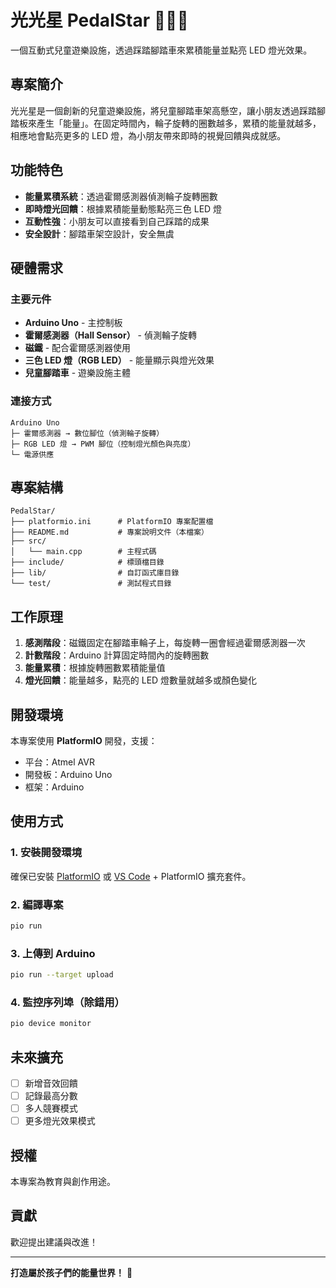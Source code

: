 # 光光星 PedalStar 🚴‍♂️✨

一個互動式兒童遊樂設施，透過踩踏腳踏車來累積能量並點亮 LED 燈光效果。

## 專案簡介

光光星是一個創新的兒童遊樂設施，將兒童腳踏車架高懸空，讓小朋友透過踩踏腳踏板來產生「能量」。在固定時間內，輪子旋轉的圈數越多，累積的能量就越多，相應地會點亮更多的 LED 燈，為小朋友帶來即時的視覺回饋與成就感。

## 功能特色

-   **能量累積系統**：透過霍爾感測器偵測輪子旋轉圈數
-   **即時燈光回饋**：根據累積能量動態點亮三色 LED 燈
-   **互動性強**：小朋友可以直接看到自己踩踏的成果
-   **安全設計**：腳踏車架空設計，安全無虞

## 硬體需求

### 主要元件

-   **Arduino Uno** - 主控制板
-   **霍爾感測器（Hall Sensor）** - 偵測輪子旋轉
-   **磁鐵** - 配合霍爾感測器使用
-   **三色 LED 燈（RGB LED）** - 能量顯示與燈光效果
-   **兒童腳踏車** - 遊樂設施主體

### 連接方式

```
Arduino Uno
├─ 霍爾感測器 → 數位腳位（偵測輪子旋轉）
├─ RGB LED 燈 → PWM 腳位（控制燈光顏色與亮度）
└─ 電源供應
```

## 專案結構

```
PedalStar/
├── platformio.ini      # PlatformIO 專案配置檔
├── README.md           # 專案說明文件（本檔案）
├── src/
│   └── main.cpp        # 主程式碼
├── include/            # 標頭檔目錄
├── lib/                # 自訂函式庫目錄
└── test/               # 測試程式目錄
```

## 工作原理

1. **感測階段**：磁鐵固定在腳踏車輪子上，每旋轉一圈會經過霍爾感測器一次
2. **計數階段**：Arduino 計算固定時間內的旋轉圈數
3. **能量累積**：根據旋轉圈數累積能量值
4. **燈光回饋**：能量越多，點亮的 LED 燈數量就越多或顏色變化

## 開發環境

本專案使用 **PlatformIO** 開發，支援：

-   平台：Atmel AVR
-   開發板：Arduino Uno
-   框架：Arduino

## 使用方式

### 1. 安裝開發環境

確保已安裝 [PlatformIO](https://platformio.org/) 或 [VS Code](https://code.visualstudio.com/) + PlatformIO 擴充套件。

### 2. 編譯專案

```bash
pio run
```

### 3. 上傳到 Arduino

```bash
pio run --target upload
```

### 4. 監控序列埠（除錯用）

```bash
pio device monitor
```

## 未來擴充

-   [ ] 新增音效回饋
-   [ ] 記錄最高分數
-   [ ] 多人競賽模式
-   [ ] 更多燈光效果模式

## 授權

本專案為教育與創作用途。

## 貢獻

歡迎提出建議與改進！

---

**打造屬於孩子們的能量世界！** 🌟

